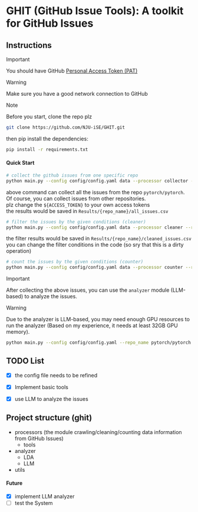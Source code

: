 # GHIT (GitHub Issue Tools): A toolkit for GitHub Issues

## Instructions
> [!IMPORTANT]
> 
> You should have GitHub [Personal Access Token (PAT)](https://docs.github.com/en/authentication/keeping-your-account-and-data-secure/managing-your-personal-access-tokens)  

> [!WARNING]
> Make sure you have a good network connection to GitHub

> [!Note] 
> Before you start, clone the repo plz
> ```bash
> git clone https://github.com/NJU-iSE/GHIT.git
> ```
> then pip install the dependencies:
> ```bash
> pip install -r requirements.txt
>```
#### Quick Start
```bash
# collect the github issues from one specific repo
python main.py --config config/config.yaml data --processor collector --access_tokens ${ACCESS_TOKEN} --repo_name pytorch/pytorch
```
above command can collect all the issues from the repo `pytorch/pytorch`.  
Of course, you can collect issues from other repositories.  
plz change the `${ACCESS_TOKEN}` to your own access tokens  
the results would be saved in `Results/{repo_name}/all_issues.csv`  
```bash
# filter the issues by the given conditions (cleaner)
python main.py --config config/config.yaml data --processor cleaner --repo_name pytorch/pytorch
```
the filter results would be saved in `Results/{repo_name}/cleaned_issues.csv`  
you can change the filter conditions in the code (so sry that this is a dirty operation)

```bash
# count the issues by the given conditions (counter)
python main.py --config config/config.yaml data --processor counter --repo_name pytorch/pytorch
```

> [!IMPORTANT]
> 
> After collecting the above issues, you can use the `analyzer` module (LLM-based) to analyze the issues.

> [!WARNING]
> 
> Due to the analyzer is LLM-based, you may need enough GPU resources to run the analyzer (Based on my experience, it needs at least 32GB GPU memory).

```bash
python main.py --config config/config.yaml --repo_name pytorch/pytorch analyze
```

## TODO List
- [x] the config file needs to be refined
- [x] Implement basic tools
- [x] use LLM to analyze the issues


## Project structure (ghit)
* processors (the module crawling/cleaning/counting data information from GitHub Issues)
  * tools
* analyzer
  * LDA
  * LLM
* utils


#### Future
- [x] implement LLM analyzer
- [ ] test the System